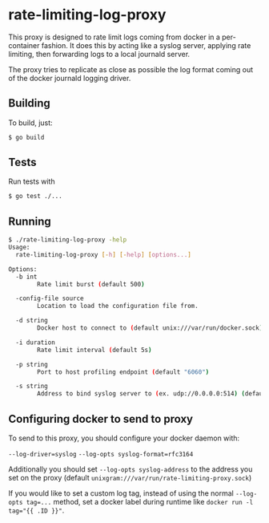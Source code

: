 # rate-limiting-log-proxy

This proxy is designed to rate limit logs coming from docker in a per-container fashion.  It does this by acting like a syslog server, applying rate limiting, then forwarding logs to a local journald server.

The proxy tries to replicate as close as possible the log format coming out of the docker journald logging driver.

## Building

To build, just:

```bash
$ go build
```

## Tests

Run tests with

```bash
$ go test ./...
```

## Running

```bash
$ ./rate-limiting-log-proxy -help
Usage:
  rate-limiting-log-proxy [-h] [-help] [options...]

Options:
  -b int
    	Rate limit burst (default 500)

  -config-file source
    	Location to load the configuration file from.

  -d string
    	Docker host to connect to (default unix:///var/run/docker.sock)

  -i duration
    	Rate limit interval (default 5s)

  -p string
    	Port to host profiling endpoint (default "6060")

  -s string
    	Address to bind syslog server to (ex. udp://0.0.0.0:514) (default unixgram:///var/run/rate-limiting-log-proxy.sock)

```

## Configuring docker to send to proxy

To send to this proxy, you should configure your docker daemon with:

`--log-driver=syslog`
`--log-opts syslog-format=rfc3164`

Additionally you should set `--log-opts syslog-address` to the address you set on the proxy (default `unixgram:///var/run/rate-limiting-proxy.sock`)

If you would like to set a custom log tag, instead of using the normal `--log-opts tag=...` method, set a docker label during runtime like `docker run -l tag="{{ .ID }}"`.
